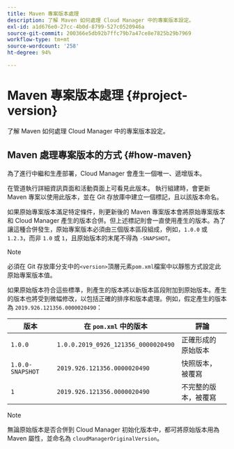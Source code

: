 ```yaml
---
title: Maven 專案版本處理
description: 了解 Maven 如何處理 Cloud Manager 中的專案版本設定。
exl-id: a1d676e0-27cc-4b0d-8799-527c0520946a
source-git-commit: 200366e5db92b7ffc79b7a47ce8e7825b29b7969
workflow-type: tm+mt
source-wordcount: '258'
ht-degree: 94%

---
```



# Maven 專案版本處理 {#project-version}

了解 Maven 如何處理 Cloud Manager 中的專案版本設定。

## Maven 處理專案版本的方式 {#how-maven}

為了進行中繼和生產部署，Cloud Manager 會產生一個唯一、遞增版本。

在管道執行詳細資訊頁面和活動頁面上可看見此版本。 執行組建時，會更新 Maven 專案以使用此版本，並在 Git 存放庫中建立一個標記，且以該版本命名。

如果原始專案版本滿足特定條件，則更新後的 Maven 專案版本會將原始專案版本和 Cloud Manager 產生的版本合併。但上述標記則會一直使用產生的版本。為了讓這種合併發生，原始專案版本必須由三個版本區段組成，例如，`1.0.0` 或 `1.2.3`，而非 `1.0` 或 `1`，且原始版本的末尾不得為 `-SNAPSHOT`。

>[!NOTE]
>
>必須在 Git 存放庫分支中的`<version>`頂層元素`pom.xml`檔案中以靜態方式設定此原始專案版本值。

如果原始版本符合這些標準，則產生的版本將以新版本區段附加到原始版本。產生的版本也將受到微幅修改，以包括正確的排序和版本處理。例如，假定產生的版本為 `2019.926.121356.0000020490`：

| 版本 | 在 `pom.xml` 中的版本 | 評論 |
|---|---|---|
| `1.0.0` | `1.0.0.2019_0926_121356_0000020490` | 正確形成的原始版本 |
| `1.0.0-SNAPSHOT` | `2019.926.121356.0000020490` | 快照版本，被覆寫 |
| `1` | `2019.926.121356.0000020490` | 不完整的版本，被覆寫 |

>[!NOTE]
>
>無論原始版本是否合併到 Cloud Manager 初始化版本中，都可將原始版本用為 Maven 屬性，並命名為 `cloudManagerOriginalVersion`。
